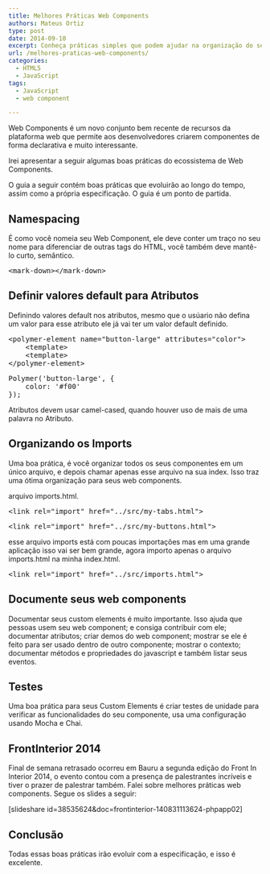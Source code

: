 ```yaml
---
title: Melhores Práticas Web Components
authors: Mateus Ortiz
type: post
date: 2014-09-10
excerpt: Conheça práticas simples que podem ajudar na organização do seu web component.
url: /melhores-praticas-web-components/
categories:
  - HTML5
  - JavaScript
tags:
  - JavaScript
  - web component

---
```

Web Components é um novo conjunto bem recente de recursos da plataforma web que permite aos desenvolvedores criarem componentes de forma declarativa e muito interessante.

Irei apresentar a seguir algumas boas práticas do ecossistema de Web Components.

O guia a seguir contém boas práticas que evoluirão ao longo do tempo, assim como a própria especificação. O guia é um ponto de partida.

## Namespacing

É como você nomeia seu Web Component, ele deve conter um traço no seu nome para diferenciar de outras tags do HTML, você também deve mantê-lo curto, semântico.

<pre class="lang-html">&lt;mark-down&gt;&lt;/mark-down&gt;</pre>

## Definir valores default para Atributos

Definindo valores default nos atributos, mesmo que o usúario não defina um valor para esse atributo ele já vai ter um valor default definido.

<pre class="lang-html">&lt;polymer-element name="button-large" attributes="color"&gt;
	&lt;template&gt;
	&lt;template&gt;
&lt;/polymer-element&gt;
</pre>

<pre class="lang-javascript">Polymer('button-large', {
	color: '#f00'
});
</pre>

Atributos devem usar camel-cased, quando houver uso de mais de uma palavra no Atributo.

## Organizando os Imports

Uma boa prática, é você organizar todos os seus componentes em um único arquivo, e depois chamar apenas esse arquivo na sua index. Isso traz uma ótima organização para seus web components.

arquivo imports.html.

<pre class="lang-html">&lt;link rel="import" href="../src/my-tabs.html"&gt;</pre>

<pre class="lang-html">&lt;link rel="import" href="../src/my-buttons.html"&gt;</pre>

esse arquivo imports está com poucas importações mas em uma grande aplicação isso vai ser bem grande, agora importo apenas o arquivo imports.html na minha index.html.

<pre class="lang-html">&lt;link rel="import" href="../src/imports.html"&gt;</pre>

## Documente seus web components

Documentar seus custom elements é muito importante. Isso ajuda que pessoas usem seu web component; e consiga contribuir com ele; documentar atributos; criar demos do web component; mostrar se ele é feito para ser usado dentro de outro componente; mostrar o contexto; documentar métodos e propriedades do javascript e também listar seus eventos.

## Testes

Uma boa prática para seus Custom Elements é criar testes de unidade para verificar as funcionalidades do seu componente, [<seed-element></seed-element>][1] usa uma configuração usando Mocha e Chai.

## FrontInterior 2014

Final de semana retrasado ocorreu em Bauru a segunda edição do Front In Interior 2014, o evento contou com a presença de palestrantes incríveis e tiver o prazer de palestrar também. Falei sobre melhores práticas web components. Segue os slides a seguir:

[slideshare id=38535624&doc=frontinterior-140831113624-phpapp02]

## Conclusão

Todas essas boas práticas irão evoluir com a especificação, e isso é excelente.

 [1]: https://github.com/PolymerLabs/seed-element